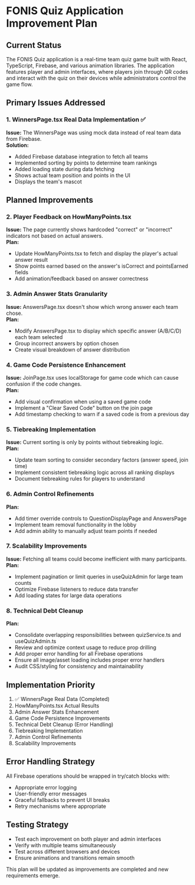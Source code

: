 # FONIS Quiz Application Improvement Plan

## Current Status
The FONIS Quiz application is a real-time team quiz game built with React, TypeScript, Firebase, and various animation libraries. The application features player and admin interfaces, where players join through QR codes and interact with the quiz on their devices while administrators control the game flow.

## Primary Issues Addressed

### 1. WinnersPage.tsx Real Data Implementation ✅
**Issue:** The WinnersPage was using mock data instead of real team data from Firebase.  
**Solution:**
- Added Firebase database integration to fetch all teams
- Implemented sorting by points to determine team rankings
- Added loading state during data fetching
- Shows actual team position and points in the UI
- Displays the team's mascot

## Planned Improvements

### 2. Player Feedback on HowManyPoints.tsx
**Issue:** The page currently shows hardcoded "correct" or "incorrect" indicators not based on actual answers.  
**Plan:**
- Update HowManyPoints.tsx to fetch and display the player's actual answer result
- Show points earned based on the answer's isCorrect and pointsEarned fields
- Add animation/feedback based on answer correctness

### 3. Admin Answer Stats Granularity
**Issue:** AnswersPage.tsx doesn't show which wrong answer each team chose.  
**Plan:**
- Modify AnswersPage.tsx to display which specific answer (A/B/C/D) each team selected
- Group incorrect answers by option chosen
- Create visual breakdown of answer distribution

### 4. Game Code Persistence Enhancement
**Issue:** JoinPage.tsx uses localStorage for game code which can cause confusion if the code changes.  
**Plan:** 
- Add visual confirmation when using a saved game code
- Implement a "Clear Saved Code" button on the join page
- Add timestamp checking to warn if a saved code is from a previous day

### 5. Tiebreaking Implementation
**Issue:** Current sorting is only by points without tiebreaking logic.  
**Plan:**
- Update team sorting to consider secondary factors (answer speed, join time)
- Implement consistent tiebreaking logic across all ranking displays
- Document tiebreaking rules for players to understand

### 6. Admin Control Refinements
**Plan:**
- Add timer override controls to QuestionDisplayPage and AnswersPage
- Implement team removal functionality in the lobby
- Add admin ability to manually adjust team points if needed

### 7. Scalability Improvements
**Issue:** Fetching all teams could become inefficient with many participants.  
**Plan:**
- Implement pagination or limit queries in useQuizAdmin for large team counts
- Optimize Firebase listeners to reduce data transfer
- Add loading states for large data operations

### 8. Technical Debt Cleanup
**Plan:**
- Consolidate overlapping responsibilities between quizService.ts and useQuizAdmin.ts
- Review and optimize context usage to reduce prop drilling
- Add proper error handling for all Firebase operations
- Ensure all image/asset loading includes proper error handlers
- Audit CSS/styling for consistency and maintainability

## Implementation Priority
1. ✅ WinnersPage Real Data (Completed)
2. HowManyPoints.tsx Actual Results
3. Admin Answer Stats Enhancement
4. Game Code Persistence Improvements
5. Technical Debt Cleanup (Error Handling)
6. Tiebreaking Implementation
7. Admin Control Refinements
8. Scalability Improvements

## Error Handling Strategy
All Firebase operations should be wrapped in try/catch blocks with:
- Appropriate error logging
- User-friendly error messages
- Graceful fallbacks to prevent UI breaks
- Retry mechanisms where appropriate

## Testing Strategy
- Test each improvement on both player and admin interfaces
- Verify with multiple teams simultaneously
- Test across different browsers and devices
- Ensure animations and transitions remain smooth

This plan will be updated as improvements are completed and new requirements emerge. 